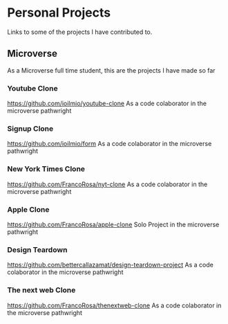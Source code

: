 # Personal Projects
  Links to some of the projects I have contributed to.

## Microverse
  As a Microverse full time student, this are the projects I have made so far
  
  ### Youtube Clone
  https://github.com/ioilmio/youtube-clone 
  As a code colaborator in the microverse pathwright
  
  ### Signup Clone
  https://github.com/ioilmio/form
  As a code colaborator in the microverse pathwright
  
  ### New York Times Clone
  https://github.com/FrancoRosa/nyt-clone
  As a code colaborator in the microverse pathwright
  
  ### Apple Clone
  https://github.com/FrancoRosa/apple-clone
  Solo Project in the microverse pathwright

  ### Design Teardown 
  https://github.com/bettercallazamat/design-teardown-project
  As a code colaborator in the microverse pathwright
  
  ### The next web Clone 
  https://github.com/FrancoRosa/thenextweb-clone
  As a code colaborator in the microverse pathwright
  
